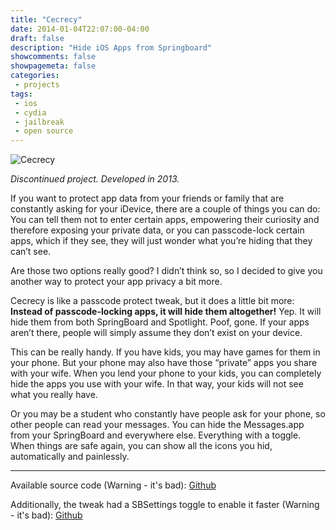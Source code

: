 ```yaml
---
title: "Cecrecy"
date: 2014-01-04T22:07:00-04:00
draft: false
description: "Hide iOS Apps from Springboard"
showcomments: false
showpagemeta: false
categories:
 - projects
tags:
 - ios
 - cydia
 - jailbreak
 - open source
---
```


![Cecrecy](/img/cecrecy.png)

*Discontinued project. Developed in 2013.*

If you want to protect app data from your friends or family that are constantly asking for your iDevice, there are a couple of things you can do: You can tell them not to enter certain apps, empowering their curiosity and therefore exposing your private data, or you can passcode-lock certain apps, which if they see, they will just wonder what you’re hiding that they can’t see.

Are those two options really good? I didn’t think so, so I decided to give you another way to protect your app privacy a bit more.

Cecrecy is like a passcode protect tweak, but it does a little bit more: **Instead of passcode-locking apps, it will hide them altogether!** Yep. It will hide them from both SpringBoard and Spotlight. Poof, gone. If your apps aren’t there, people will simply assume they don’t exist on your device.

This can be really handy. If you have kids, you may have games for them in your phone. But your phone may also have those “private” apps you share with your wife. When you lend your phone to your kids, you can completely hide the apps you use with your wife. In that way, your kids will not see what you really have.

Or you may be a student who constantly have people ask for your phone, so other people can read your messages. You can hide the Messages.app from your SpringBoard and everywhere else. Everything with a toggle.
When things are safe again, you can show all the icons you hid, automatically and painlessly.


<hr>

Available source code (Warning - it's bad): [Github](https://github.com/AndyIbanez/Cecrecy)

Additionally, the tweak had a SBSettings toggle to enable it faster (Warning - it's bad): [Github](https://github.com/AndyIbanez/SBCecrecy)